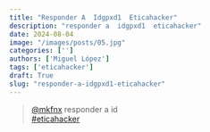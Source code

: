 ```yaml
---
title: "Responder A  Idgpxd1  Eticahacker"
description: "responder a  idgpxd1  eticahacker"
date: 2024-08-04
image: "/images/posts/05.jpg"
categories: ['']
authors: ['Miguel López']
tags: ['eticahacker']
draft: True
slug: "responder-a-idgpxd1-eticahacker"
---
```


<blockquote class="tiktok-embed" cite="{https://www.tiktok.com/@mkfnx/video/7042069458629741829}" data-video-id="7042069458629741829" style="max-width: 605px;min-width: 325px;" > <section> <a target="_blank" title="@mkfnx" href="https://www.tiktok.com/@mkfnx?refer=embed">@mkfnx</a> responder a  id </section> <a title="eticahacker" target="_blank" href="https://www.tiktok.com/tag/eticahacker?refer=embed">#eticahacker</a> </blockquote> <script async src="https://www.tiktok.com/embed.js"></script>

